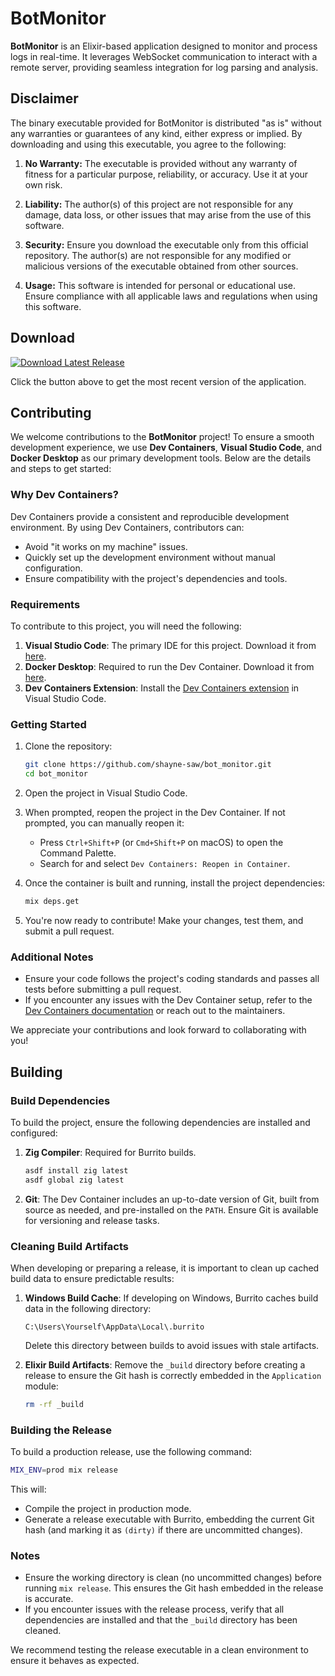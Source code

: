 # BotMonitor

**BotMonitor** is an Elixir-based application designed to monitor and process logs in real-time. It leverages WebSocket communication to interact with a remote server, providing seamless integration for log parsing and analysis.

## Disclaimer
The binary executable provided for BotMonitor is distributed "as is" without any warranties or guarantees of any kind, either express or implied. By downloading and using this executable, you agree to the following:

1. **No Warranty:**
   The executable is provided without any warranty of fitness for a particular purpose, reliability, or accuracy. Use it at your own risk.

2. **Liability:**
   The author(s) of this project are not responsible for any damage, data loss, or other issues that may arise from the use of this software.

3. **Security:**
   Ensure you download the executable only from this official repository. The author(s) are not responsible for any modified or malicious versions of the executable obtained from other sources.

4. **Usage:**
   This software is intended for personal or educational use. Ensure compliance with all applicable laws and regulations when using this software.

## Download

[![Download Latest Release](https://img.shields.io/badge/Download-BotMonitor-blue)](https://github.com/shayne-saw/bot_monitor/releases/download/0.2.0/bot_monitor_windows.exe)

Click the button above to get the most recent version of the application.

## Contributing

We welcome contributions to the **BotMonitor** project! To ensure a smooth development experience, we use **Dev Containers**, **Visual Studio Code**, and **Docker Desktop** as our primary development tools. Below are the details and steps to get started:

### Why Dev Containers?
Dev Containers provide a consistent and reproducible development environment. By using Dev Containers, contributors can:
- Avoid "it works on my machine" issues.
- Quickly set up the development environment without manual configuration.
- Ensure compatibility with the project's dependencies and tools.

### Requirements
To contribute to this project, you will need the following:
1. **Visual Studio Code**: The primary IDE for this project. Download it from [here](https://code.visualstudio.com/).
2. **Docker Desktop**: Required to run the Dev Container. Download it from [here](https://www.docker.com/products/docker-desktop).
3. **Dev Containers Extension**: Install the [Dev Containers extension](https://marketplace.visualstudio.com/items?itemName=ms-vscode-remote.remote-containers) in Visual Studio Code.

### Getting Started
1. Clone the repository:
   ```bash
   git clone https://github.com/shayne-saw/bot_monitor.git
   cd bot_monitor
   ```

2. Open the project in Visual Studio Code.

3. When prompted, reopen the project in the Dev Container. If not prompted, you can manually reopen it:
   - Press `Ctrl+Shift+P` (or `Cmd+Shift+P` on macOS) to open the Command Palette.
   - Search for and select `Dev Containers: Reopen in Container`.

4. Once the container is built and running, install the project dependencies:
   ```bash
   mix deps.get
   ```

5. You're now ready to contribute! Make your changes, test them, and submit a pull request.

### Additional Notes
- Ensure your code follows the project's coding standards and passes all tests before submitting a pull request.
- If you encounter any issues with the Dev Container setup, refer to the [Dev Containers documentation](https://containers.dev/) or reach out to the maintainers.

We appreciate your contributions and look forward to collaborating with you!

## Building

### Build Dependencies
To build the project, ensure the following dependencies are installed and configured:

1. **Zig Compiler**: Required for Burrito builds.
   ```bash
   asdf install zig latest
   asdf global zig latest
   ```

2. **Git**: The Dev Container includes an up-to-date version of Git, built from source as needed, and pre-installed on the `PATH`. Ensure Git is available for versioning and release tasks.

### Cleaning Build Artifacts
When developing or preparing a release, it is important to clean up cached build data to ensure predictable results:

1. **Windows Build Cache**:
   If developing on Windows, Burrito caches build data in the following directory:
   ```
   C:\Users\Yourself\AppData\Local\.burrito
   ```
   Delete this directory between builds to avoid issues with stale artifacts.

2. **Elixir Build Artifacts**:
   Remove the `_build` directory before creating a release to ensure the Git hash is correctly embedded in the `Application` module:
   ```bash
   rm -rf _build
   ```

### Building the Release
To build a production release, use the following command:
```bash
MIX_ENV=prod mix release
```

This will:
- Compile the project in production mode.
- Generate a release executable with Burrito, embedding the current Git hash (and marking it as `(dirty)` if there are uncommitted changes).

### Notes
- Ensure the working directory is clean (no uncommitted changes) before running `mix release`. This ensures the Git hash embedded in the release is accurate.
- If you encounter issues with the release process, verify that all dependencies are installed and that the `_build` directory has been cleaned.

We recommend testing the release executable in a clean environment to ensure it behaves as expected.



